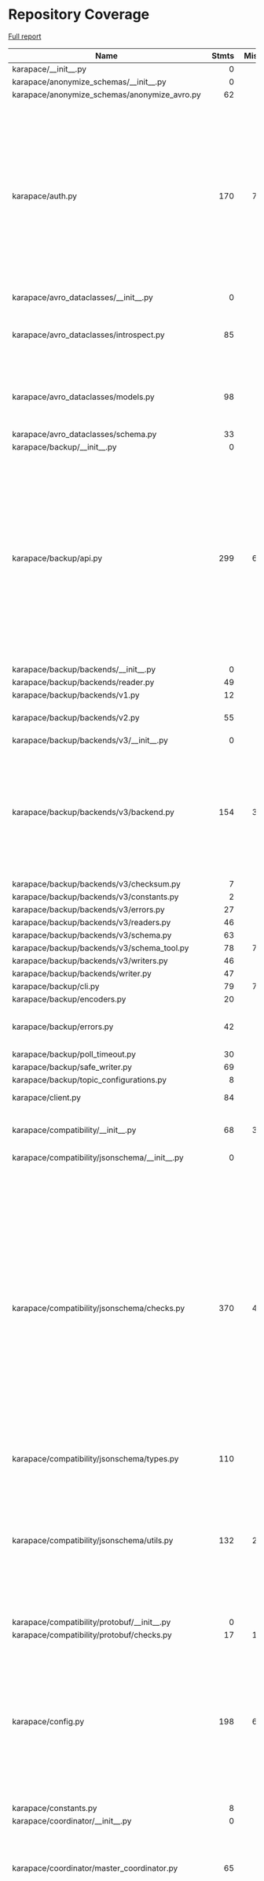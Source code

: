 # Repository Coverage

[Full report](https://htmlpreview.github.io/?https://github.com/Aiven-Open/karapace/blob/python-coverage-comment-action-data/htmlcov/index.html)

| Name                                              |    Stmts |     Miss |   Branch |   BrPart |   Cover |   Missing |
|-------------------------------------------------- | -------: | -------: | -------: | -------: | ------: | --------: |
| karapace/\_\_init\_\_.py                          |        0 |        0 |        0 |        0 |    100% |           |
| karapace/anonymize\_schemas/\_\_init\_\_.py       |        0 |        0 |        0 |        0 |    100% |           |
| karapace/anonymize\_schemas/anonymize\_avro.py    |       62 |        0 |       22 |        0 |    100% |           |
| karapace/auth.py                                  |      170 |       76 |       48 |        4 |     55% |52-59, 70, 104, 120, 138, 152-158, 162, 167-188, 191-194, 197-227, 230-254, 258-275, 279 |
| karapace/avro\_dataclasses/\_\_init\_\_.py        |        0 |        0 |        0 |        0 |    100% |           |
| karapace/avro\_dataclasses/introspect.py          |       85 |        7 |       44 |        7 |     89% |23, 47, 68, 114, 116, 122, 125 |
| karapace/avro\_dataclasses/models.py              |       98 |        6 |       44 |        4 |     93% |20, 105-106, 108, 111, 131 |
| karapace/avro\_dataclasses/schema.py              |       33 |        0 |        0 |        0 |    100% |           |
| karapace/backup/\_\_init\_\_.py                   |        0 |        0 |        0 |        0 |    100% |           |
| karapace/backup/api.py                            |      299 |       60 |      137 |       10 |     78% |142, 152-154, 168, 172, 279-281, 385, 400->exit, 480->489, 482, 529, 531, 566-576, 601-643, 652-693 |
| karapace/backup/backends/\_\_init\_\_.py          |        0 |        0 |        0 |        0 |    100% |           |
| karapace/backup/backends/reader.py                |       49 |        1 |       18 |        0 |     99% |        82 |
| karapace/backup/backends/v1.py                    |       12 |        0 |        4 |        0 |    100% |           |
| karapace/backup/backends/v2.py                    |       55 |        2 |       30 |        4 |     93% |58, 60, 70->72, 75->77 |
| karapace/backup/backends/v3/\_\_init\_\_.py       |        0 |        0 |        0 |        0 |    100% |           |
| karapace/backup/backends/v3/backend.py            |      154 |       30 |       66 |        8 |     77% |48-52, 61-62, 124, 146-156, 168-180, 252, 271, 273, 280, 309, 312 |
| karapace/backup/backends/v3/checksum.py           |        7 |        2 |        0 |        0 |     71% |    12, 15 |
| karapace/backup/backends/v3/constants.py          |        2 |        0 |        0 |        0 |    100% |           |
| karapace/backup/backends/v3/errors.py             |       27 |        0 |        0 |        0 |    100% |           |
| karapace/backup/backends/v3/readers.py            |       46 |        0 |       12 |        0 |    100% |           |
| karapace/backup/backends/v3/schema.py             |       63 |        0 |       12 |        0 |    100% |           |
| karapace/backup/backends/v3/schema\_tool.py       |       78 |       78 |       26 |        0 |      0% |     7-144 |
| karapace/backup/backends/v3/writers.py            |       46 |        1 |       10 |        1 |     96% |        24 |
| karapace/backup/backends/writer.py                |       47 |        1 |       20 |        0 |     99% |       174 |
| karapace/backup/cli.py                            |       79 |       79 |       26 |        0 |      0% |     7-178 |
| karapace/backup/encoders.py                       |       20 |        0 |       12 |        0 |    100% |           |
| karapace/backup/errors.py                         |       42 |        7 |       14 |        0 |     88% |57, 62, 67, 72, 80, 85, 90 |
| karapace/backup/poll\_timeout.py                  |       30 |        0 |       12 |        0 |    100% |           |
| karapace/backup/safe\_writer.py                   |       69 |        0 |       26 |        0 |    100% |           |
| karapace/backup/topic\_configurations.py          |        8 |        0 |        0 |        0 |    100% |           |
| karapace/client.py                                |       84 |        4 |       26 |        1 |     95% |67-68, 78-79 |
| karapace/compatibility/\_\_init\_\_.py            |       68 |       39 |       30 |        1 |     33% |51-56, 60, 64, 68, 81-174 |
| karapace/compatibility/jsonschema/\_\_init\_\_.py |        0 |        0 |        0 |        0 |    100% |           |
| karapace/compatibility/jsonschema/checks.py       |      370 |       46 |      164 |       21 |     84% |202, 252, 265, 334, 425, 435-446, 521-533, 546-550, 575, 599, 661, 674, 684, 764-776, 787-797, 822-825, 879->877, 881, 885, 895-900, 920 |
| karapace/compatibility/jsonschema/types.py        |      110 |        0 |       10 |        0 |    100% |           |
| karapace/compatibility/jsonschema/utils.py        |      132 |       22 |       64 |       11 |     80% |32, 46, 51, 105, 127-137, 150, 199-203, 209, 311->310, 330, 339, 355, 367 |
| karapace/compatibility/protobuf/\_\_init\_\_.py   |        0 |        0 |        0 |        0 |    100% |           |
| karapace/compatibility/protobuf/checks.py         |       17 |       13 |        6 |        0 |     17% |     11-25 |
| karapace/config.py                                |      198 |       64 |       50 |        5 |     60% |171-179, 231-245, 254, 261-263, 270-272, 277, 289-290, 297-323, 333-352 |
| karapace/constants.py                             |        8 |        0 |        0 |        0 |    100% |           |
| karapace/coordinator/\_\_init\_\_.py              |        0 |        0 |        0 |        0 |    100% |           |
| karapace/coordinator/master\_coordinator.py       |       65 |        9 |       12 |        3 |     84% |52-54, 57-61, 107-109, 124->126, 126->exit |
| karapace/coordinator/schema\_coordinator.py       |      476 |       38 |      140 |        9 |     91% |221-230, 243-246, 266-267, 279-280, 496-501, 519-523, 541, 551-555, 588->exit, 593->596, 607->634, 742, 759, 840, 884-885, 892-893 |
| karapace/dataclasses.py                           |       11 |        0 |        4 |        0 |    100% |           |
| karapace/dependency.py                            |       31 |        8 |        6 |        1 |     70% |15, 42, 45, 52, 55, 58-60 |
| karapace/errors.py                                |       40 |        5 |        2 |        1 |     86% |11-12, 65-67 |
| karapace/in\_memory\_database.py                  |      260 |      106 |      150 |        6 |     57% |31, 41, 45, 58, 62, 66, 70, 74, 78, 82, 86, 90, 94, 98, 102, 106, 110, 114, 118, 122, 126, 130, 134, 138, 159-172, 175-178, 181-186, 195-198, 209, 212, 218, 241, 270-272, 275->exit, 279-280, 293, 296->298, 302-310, 313-321, 327-330, 339-340, 347-351, 354-356, 359-360, 381-386, 389-390, 393-397 |
| karapace/instrumentation/\_\_init\_\_.py          |        0 |        0 |        0 |        0 |    100% |           |
| karapace/instrumentation/prometheus.py            |       38 |        0 |       10 |        0 |    100% |           |
| karapace/kafka/\_\_init\_\_.py                    |        0 |        0 |        0 |        0 |    100% |           |
| karapace/kafka/admin.py                           |       75 |        0 |       13 |        0 |    100% |           |
| karapace/kafka/common.py                          |       86 |        5 |       17 |        4 |     91% |52, 54, 75, 167, 205 |
| karapace/kafka/consumer.py                        |      141 |       15 |       26 |        3 |     89% |48-49, 62, 67, 99, 102-103, 134-135, 161-162, 181-182, 187-188 |
| karapace/kafka/producer.py                        |       67 |        2 |        6 |        0 |     97% |     63-64 |
| karapace/kafka/types.py                           |        8 |        0 |        0 |        0 |    100% |           |
| karapace/kafka\_error\_handler.py                 |       28 |        0 |        6 |        0 |    100% |           |
| karapace/kafka\_rest\_apis/\_\_init\_\_.py        |      630 |       69 |      188 |       18 |     88% |98-101, 301-313, 317-319, 480, 484, 491, 494, 505, 510->509, 533-543, 686, 729-730, 741->exit, 755-761, 801, 820, 843, 854, 879-880, 903, 972-973, 986-987, 1007, 1052-1057, 1101, 1160, 1210-1212, 1216-1217, 1221-1223, 1225-1227, 1234-1235, 1250, 1291, 1295->1301 |
| karapace/kafka\_rest\_apis/authentication.py      |       64 |        0 |       18 |        0 |    100% |           |
| karapace/kafka\_rest\_apis/consumer\_manager.py   |      344 |       38 |      118 |        9 |     88% |112, 195-196, 204->exit, 233-239, 249-250, 282-283, 298-301, 306, 324, 342, 438, 440, 475-476, 479, 481, 509-519, 540-541, 574, 588-589 |
| karapace/kafka\_rest\_apis/error\_codes.py        |       19 |        0 |        0 |        0 |    100% |           |
| karapace/kafka\_rest\_apis/schema\_cache.py       |       72 |       20 |       12 |        1 |     75% |18, 22, 26, 30, 34, 46, 53-54, 57-58, 72-73, 78, 86, 89-90, 98, 101, 104, 107 |
| karapace/kafka\_utils.py                          |       20 |        0 |        4 |        0 |    100% |           |
| karapace/karapace.py                              |       49 |        5 |       14 |        1 |     90% |51, 67, 81, 91, 99 |
| karapace/karapace\_all.py                         |       55 |        9 |       16 |        5 |     80% |36-37, 43-44, 46-47, 52-53, 71, 74->exit |
| karapace/key\_format.py                           |       31 |        0 |        6 |        0 |    100% |           |
| karapace/messaging.py                             |       57 |       24 |       10 |        1 |     51% |54-56, 60->exit, 64-100, 107-111 |
| karapace/offset\_watcher.py                       |       14 |        1 |        6 |        0 |     95% |        24 |
| karapace/protobuf/\_\_init\_\_.py                 |        0 |        0 |        0 |        0 |    100% |           |
| karapace/protobuf/compare\_result.py              |       61 |        1 |       10 |        0 |     99% |        66 |
| karapace/protobuf/compare\_type\_lists.py         |       42 |        8 |       22 |        4 |     75% |44, 48, 50-55, 63 |
| karapace/protobuf/compare\_type\_storage.py       |      111 |       19 |       48 |       12 |     78% |13-14, 24, 35, 61-63, 95, 99, 102, 107, 111, 114, 118, 126, 139-141, 144 |
| karapace/protobuf/encoding\_variants.py           |       44 |       30 |       18 |        2 |     29% |17-33, 37-45, 50, 56-67 |
| karapace/protobuf/enum\_constant\_element.py      |       21 |        0 |        4 |        0 |    100% |           |
| karapace/protobuf/enum\_element.py                |       51 |        5 |       26 |        4 |     88% |59-60, 73, 75, 78 |
| karapace/protobuf/exception.py                    |       25 |        9 |        6 |        1 |     55% |12, 44, 49-55 |
| karapace/protobuf/extend\_element.py              |       22 |        0 |        6 |        0 |    100% |           |
| karapace/protobuf/extensions\_element.py          |       26 |        1 |       10 |        2 |     92% |28->38, 36 |
| karapace/protobuf/field.py                        |        7 |        0 |        0 |        0 |    100% |           |
| karapace/protobuf/field\_element.py               |      101 |        8 |       40 |        6 |     90% |110, 113, 143, 149, 160, 167, 172, 175 |
| karapace/protobuf/group\_element.py               |       27 |        0 |        8 |        1 |     97% |    33->37 |
| karapace/protobuf/io.py                           |      179 |       87 |       50 |        8 |     46% |34, 38-55, 78-83, 88, 91, 99-149, 158-168, 181-186, 214-217, 238->240, 253-267, 297-298, 310->316, 311->310, 317 |
| karapace/protobuf/known\_dependency.py            |       21 |        0 |       10 |        1 |     97% |    14->16 |
| karapace/protobuf/kotlin\_wrapper.py              |       21 |        1 |       10 |        0 |     97% |        36 |
| karapace/protobuf/location.py                     |       27 |        3 |        8 |        3 |     83% |19, 30, 39, 46->50 |
| karapace/protobuf/message\_element.py             |      117 |        3 |       62 |        3 |     97% |97-98, 100->exit, 168 |
| karapace/protobuf/one\_of\_element.py             |       49 |        0 |       22 |        0 |    100% |           |
| karapace/protobuf/option\_element.py              |       80 |        2 |       32 |        3 |     96% |50, 80->83, 87 |
| karapace/protobuf/option\_reader.py               |      104 |       17 |       50 |        4 |     81% |60, 100, 111-115, 121-127, 135-139 |
| karapace/protobuf/proto\_file\_element.py         |       94 |        4 |       46 |        3 |     95% |20->exit, 32, 118, 128, 143 |
| karapace/protobuf/proto\_normalizations.py        |      116 |        4 |       12 |        2 |     95% |151-154, 211, 222 |
| karapace/protobuf/proto\_parser.py                |      383 |        8 |      138 |        9 |     97% |109, 117, 321, 349, 486, 514, 516->519, 553, 616 |
| karapace/protobuf/proto\_type.py                  |      130 |       19 |       42 |        5 |     83% |17->19, 122, 146-147, 157, 160-169, 172, 178, 181, 185, 197, 202, 210, 249 |
| karapace/protobuf/protobuf\_to\_dict.py           |      186 |      159 |      108 |        0 |      9% |25-28, 32-33, 63, 67-69, 73, 86-133, 144-161, 189-193, 197-227, 231-305, 309-316, 323-332, 346-351 |
| karapace/protobuf/reserved\_element.py            |       27 |        1 |       12 |        1 |     95% |        38 |
| karapace/protobuf/rpc\_element.py                 |       30 |        0 |        8 |        0 |    100% |           |
| karapace/protobuf/schema.py                       |      278 |       14 |      156 |        8 |     94% |76-78, 81-83, 178, 200, 205, 278, 290, 301, 448, 505 |
| karapace/protobuf/serialization.py                |      254 |       35 |      172 |       40 |     82% |58, 60, 116, 120, 122, 124, 126, 128, 132, 134, 136, 142, 144, 148, 199, 208, 215->217, 217->219, 243, 256->245, 279, 281, 283, 285, 287, 289, 291, 293, 295, 297, 299, 301, 303, 305, 307, 309, 311, 313, 322->325, 334->331 |
| karapace/protobuf/service\_element.py             |       28 |        0 |       10 |        0 |    100% |           |
| karapace/protobuf/syntax.py                       |       12 |        1 |        2 |        0 |     93% |        24 |
| karapace/protobuf/syntax\_reader.py               |      262 |       13 |      124 |       15 |     92% |53-54, 66, 105, 168->179, 191-192, 214, 218->221, 225->246, 247, 248->259, 252->258, 260, 265->274, 300->323, 313-314, 345, 368 |
| karapace/protobuf/type\_element.py                |       25 |        9 |        4 |        1 |     66% |14-16, 32, 35-36, 39-40, 43 |
| karapace/protobuf/type\_tree.py                   |       65 |        2 |       36 |        3 |     95% |66, 70->68, 73 |
| karapace/protobuf/utils.py                        |       46 |        3 |       20 |        3 |     91% |10, 20, 52 |
| karapace/rapu.py                                  |      262 |       55 |       96 |       19 |     75% |84, 88, 103, 107, 140, 143, 234, 243-252, 277-281, 286, 292-301, 307, 314, 317->320, 322->325, 325->328, 335, 341-342, 347-354, 359-364, 371, 374-375, 383, 405-408, 451, 467, 481-483 |
| karapace/schema\_models.py                        |      167 |       32 |       62 |       10 |     81% |79->84, 82, 114, 121-122, 138-140, 145-152, 159, 171-180, 193, 203-204, 210-211, 218-230, 314, 320-321, 324, 327-329, 354, 406->exit |
| karapace/schema\_reader.py                        |      401 |      102 |      130 |       21 |     70% |186-196, 204-214, 233-241, 251-252, 269, 272-276, 281, 287-299, 324, 333, 349->352, 372-380, 394->403, 477->480, 484-485, 486->exit, 492-493, 496-501, 507, 511-515, 519-520, 533-535, 549-551, 552->572, 564, 580-581, 593-594, 607, 624, 631, 634-637, 656-668, 678, 680-682 |
| karapace/schema\_references.py                    |       36 |        4 |        8 |        1 |     89% |26, 40, 57, 60 |
| karapace/schema\_registry.py                      |      245 |      182 |       94 |        0 |     20% |64, 68, 71-72, 92-101, 104-112, 115-117, 120-128, 131-190, 193-227, 230-237, 240-266, 271-282, 285-286, 303-401, 406-414, 417, 420, 432-447, 450-452, 455-456, 462, 465-467 |
| karapace/schema\_registry\_apis.py                |      540 |      400 |      187 |        7 |     22% |90-91, 102-118, 130, 133-135, 139, 145, 148, 335->337, 338, 341-361, 365, 382-455, 458-478, 487-551, 556-580, 583, 586-590, 593-618, 623-649, 666-691, 701-716, 719-728, 733-786, 791-818, 823-893, 898-915, 925-950, 955-962, 973-974, 985, 1005-1026, 1029-1030, 1045-1079, 1084-1189, 1206-1288, 1296-1297, 1310-1322, 1329-1332, 1337-1354, 1357 |
| karapace/schema\_type.py                          |        6 |        0 |        2 |        0 |    100% |           |
| karapace/sentry/\_\_init\_\_.py                   |       16 |        3 |        0 |        0 |     81% | 11, 25-26 |
| karapace/sentry/sentry\_client.py                 |       21 |        0 |        2 |        1 |     96% |  58->exit |
| karapace/sentry/sentry\_client\_api.py            |       13 |        2 |        0 |        0 |     85% |    23, 26 |
| karapace/serialization.py                         |      275 |       28 |      106 |       14 |     89% |83, 121, 138, 149, 153, 179-180, 210, 224-225, 232, 246-247, 289-290, 339->342, 373, 378, 449-454, 460-463, 481, 490 |
| karapace/statsd.py                                |       60 |        9 |       18 |        4 |     81% |35-37, 61, 70, 72-74, 76 |
| karapace/typing.py                                |       69 |        2 |       22 |        2 |     96% |    75, 87 |
| karapace/utils.py                                 |      134 |       44 |       54 |        3 |     68% |31-33, 45-47, 52, 57, 62, 67, 73-82, 93, 105, 118, 132, 137, 152, 156, 198, 206-209, 228-246 |
| karapace/version.py                               |        1 |        0 |        0 |        0 |    100% |           |
|                                         **TOTAL** | **10567** | **2221** | **3830** |  **365** | **76%** |           |


## Setup coverage badge

Below are examples of the badges you can use in your main branch `README` file.

### Direct image

[![Coverage badge](https://raw.githubusercontent.com/Aiven-Open/karapace/python-coverage-comment-action-data/badge.svg)](https://htmlpreview.github.io/?https://github.com/Aiven-Open/karapace/blob/python-coverage-comment-action-data/htmlcov/index.html)

This is the one to use if your repository is private or if you don't want to customize anything.

### [Shields.io](https://shields.io) Json Endpoint

[![Coverage badge](https://img.shields.io/endpoint?url=https://raw.githubusercontent.com/Aiven-Open/karapace/python-coverage-comment-action-data/endpoint.json)](https://htmlpreview.github.io/?https://github.com/Aiven-Open/karapace/blob/python-coverage-comment-action-data/htmlcov/index.html)

Using this one will allow you to [customize](https://shields.io/endpoint) the look of your badge.
It won't work with private repositories. It won't be refreshed more than once per five minutes.

### [Shields.io](https://shields.io) Dynamic Badge

[![Coverage badge](https://img.shields.io/badge/dynamic/json?color=brightgreen&label=coverage&query=%24.message&url=https%3A%2F%2Fraw.githubusercontent.com%2FAiven-Open%2Fkarapace%2Fpython-coverage-comment-action-data%2Fendpoint.json)](https://htmlpreview.github.io/?https://github.com/Aiven-Open/karapace/blob/python-coverage-comment-action-data/htmlcov/index.html)

This one will always be the same color. It won't work for private repos. I'm not even sure why we included it.

## What is that?

This branch is part of the
[python-coverage-comment-action](https://github.com/marketplace/actions/python-coverage-comment)
GitHub Action. All the files in this branch are automatically generated and may be
overwritten at any moment.